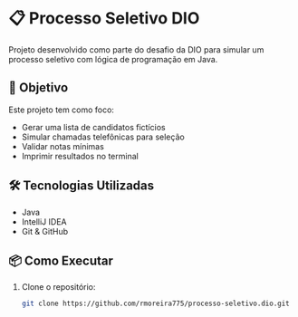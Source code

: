 # 📋 Processo Seletivo DIO

Projeto desenvolvido como parte do desafio da DIO para simular um processo seletivo com lógica de programação em Java.

## 🚀 Objetivo

Este projeto tem como foco:

- Gerar uma lista de candidatos fictícios
- Simular chamadas telefônicas para seleção
- Validar notas mínimas
- Imprimir resultados no terminal

## 🛠️ Tecnologias Utilizadas

- Java
- IntelliJ IDEA
- Git & GitHub

## 📦 Como Executar

1. Clone o repositório:
   ```bash
   git clone https://github.com/rmoreira775/processo-seletivo.dio.git
